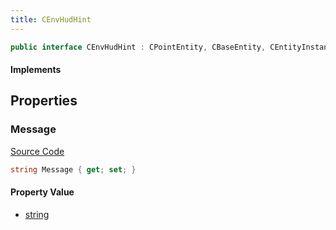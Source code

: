 ```yaml
---
title: CEnvHudHint
---
```


```csharp
public interface CEnvHudHint : CPointEntity, CBaseEntity, CEntityInstance, ISchemaClass<CEntityInstance>, ISchemaClass<CBaseEntity>, ISchemaClass<CPointEntity>, ISchemaClass<CEnvHudHint>, ISchemaField, ISchemaClass, INativeHandle
```

#### Implements

## Properties

### Message

[Source Code](https://github.com/swiftly-solution/swiftlys2/blob/beta/managed/src/SwiftlyS2.Generated/Schemas/Interfaces/CEnvHudHint.cs#L16)

```csharp
string Message { get; set; }
```

#### Property Value

- [string](https://learn.microsoft.com/dotnet/api/system.string)


